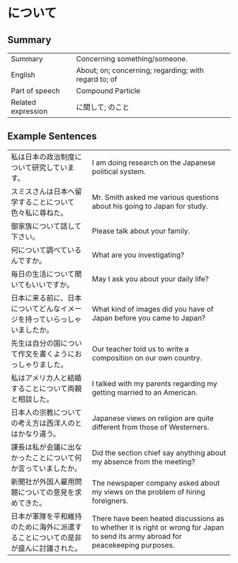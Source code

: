 # について

## Summary

<table><tr>   <td>Summary</td>   <td>Concerning something/someone.</td></tr><tr>   <td>English</td>   <td>About; on; concerning; regarding; with regard to; of</td></tr><tr>   <td>Part of speech</td>   <td>Compound Particle</td></tr><tr>   <td>Related expression</td>   <td>に関して; のこと</td></tr></table>

## Example Sentences

<table><tr>   <td>私は日本の政治制度について研究しています。</td>   <td>I am doing research on the Japanese political system.</td></tr><tr>   <td>スミスさんは日本へ留学することについて色々私に尋ねた。</td>   <td>Mr. Smith asked me various questions about his going to Japan for study.</td></tr><tr>   <td>御家族について話して下さい。</td>   <td>Please talk about your family.</td></tr><tr>   <td>何について調べているんですか。</td>   <td>What are you investigating?</td></tr><tr>   <td>毎日の生活について聞いてもいいですか。</td>   <td>May I ask you about your daily life?</td></tr><tr>   <td>日本に来る前に、日本についてどんなイメージを持っていらっしゃいましたか。</td>   <td>What kind of images did you have of Japan before you came to Japan?</td></tr><tr>   <td>先生は自分の国について作文を書くようにおっしゃりました。</td>   <td>Our teacher told us to write a composition on our own country.</td></tr><tr>   <td>私はアメリカ人と結婚することについて両親と相談した。</td>   <td>I talked with my parents regarding my getting married to an American.</td></tr><tr>   <td>日本人の宗教についての考え方は西洋人のとはかなり違う。</td>   <td>Japanese views on religion are quite different from those of Westerners.</td></tr><tr>   <td>課長は私が会議に出なかったことについて何か言っていましたか。</td>   <td>Did the section chief say anything about my absence from the meeting?</td></tr><tr>   <td>新聞社が外国人雇用問題についての意見を求めてきた。</td>   <td>The newspaper company asked about my views on the problem of hiring foreigners.</td></tr><tr>   <td>日本が軍隊を平和維持のために海外に派遣することについての是非が盛んに討議された。</td>   <td>There have been heated discussions as to whether it is right or wrong for Japan to send its army abroad for peacekeeping purposes.</td></tr></table>

